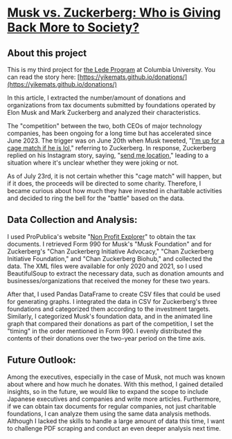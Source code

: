 # [Musk vs. Zuckerberg: Who is Giving Back More to Society?](https://yikemats.github.io/donations/)

## About this project
This is my third project for [the Lede Program](https://ledeprogram.com) at Columbia University. You can read the story here: [https://yikemats.github.io/donations/](https://yikemats.github.io/donations/)

In this article, I extracted the number/amount of donations and organizations from tax documents submitted by foundations operated by Elon Musk and Mark Zuckerberg and analyzed their characteristics.

The "competition" between the two, both CEOs of major technology companies, has been ongoing for a long time but has accelerated since June 2023. The trigger was on June 20th when Musk tweeted, "[I'm up for a cage match if he is lol,](https://twitter.com/elonmusk/status/1671364992665264131?s=20)" referring to Zuckerberg. In response, Zuckerberg replied on his Instagram story, saying, "[send me location,](https://www.businessinsider.com/mark-zuckerberg-elon-musk-cage-match-send-location-jiu-jitsu-2023-6)" leading to a situation where it's unclear whether they were joking or not.

As of July 23rd, it is not certain whether this "cage match" will happen, but if it does, the proceeds will be directed to some charity. Therefore, I became curious about how much they have invested in charitable activities and decided to ring the bell for the "battle" based on the data.

## Data Collection and Analysis:

I used ProPublica's website "[Non Profit Explorer](https://projects.propublica.org/nonprofits/search)" to obtain the tax documents. I retrieved Form 990 for Musk's "Musk Foundation" and for Zuckerberg's "Chan Zuckerberg Initiative Advocacy," "Chan Zuckerberg Initiative Foundation," and "Chan Zuckerberg Biohub," and collected the data. The XML files were available for only 2020 and 2021, so I used BeautifulSoup to extract the necessary data, such as donation amounts and businesses/organizations that received the money for these two years.

After that, I used Pandas DataFrame to create CSV files that could be used for generating graphs. I integrated the data in CSV for Zuckerberg's three foundations and categorized them according to the investment targets. Similarly, I categorized Musk's foundation data, and in the animated line graph that compared their donations as part of the competition, I set the "timing" in the order mentioned in Form 990. I evenly distributed the contents of their donations over the two-year period on the time axis.

## Future Outlook:

Among the executives, especially in the case of Musk, not much was known about where and how much he donates. With this method, I gained detailed insights, so in the future, we would like to expand the scope to include Japanese executives and companies and write more articles. Furthermore, if we can obtain tax documents for regular companies, not just charitable foundations, I can analyze them using the same data analysis methods. Although I lacked the skills to handle a large amount of data this time, I want to challenge PDF scraping and conduct an even deeper analysis next time.
